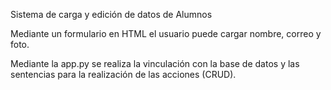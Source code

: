 Sistema de carga y edición de datos de Alumnos

Mediante un formulario en HTML el usuario puede cargar nombre, correo y foto.

Mediante la app.py se realiza la vinculación con la base de datos y las sentencias para la realización de las acciones (CRUD).
